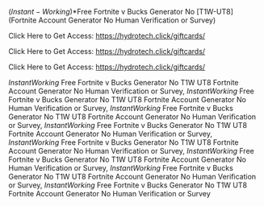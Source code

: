 ($Instant-Working$)*Free Fortnite v Bucks Generator No [T1W-UT8] (Fortnite Account Generator No Human Verification or Survey)

Click Here to Get Access: https://hydrotech.click/giftcards/

Click Here to Get Access: https://hydrotech.click/giftcards/

Click Here to Get Access: https://hydrotech.click/giftcards/

 $Instant Working$ Free Fortnite v Bucks Generator No T1W UT8 Fortnite Account Generator No Human Verification or Survey, $Instant Working$ Free Fortnite v Bucks Generator No T1W UT8 Fortnite Account Generator No Human Verification or Survey, $Instant Working$ Free Fortnite v Bucks Generator No T1W UT8 Fortnite Account Generator No Human Verification or Survey, $Instant Working$ Free Fortnite v Bucks Generator No T1W UT8 Fortnite Account Generator No Human Verification or Survey, $Instant Working$ Free Fortnite v Bucks Generator No T1W UT8 Fortnite Account Generator No Human Verification or Survey, $Instant Working$ Free Fortnite v Bucks Generator No T1W UT8 Fortnite Account Generator No Human Verification or Survey, $Instant Working$ Free Fortnite v Bucks Generator No T1W UT8 Fortnite Account Generator No Human Verification or Survey, $Instant Working$ Free Fortnite v Bucks Generator No T1W UT8 Fortnite Account Generator No Human Verification or Survey
